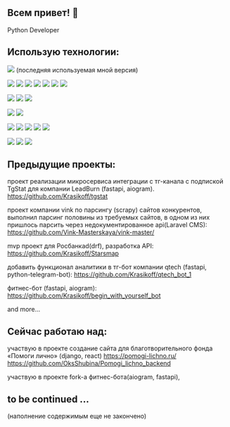 
<!--
**Krasikoff/Krasikoff** is a ✨ _special_ ✨ repository because its `README.md` (this file) appears on your GitHub profile.

Here are some ideas to get you started:

- 🔭 I’m currently working on ...
- 🌱 I’m currently learning ...
- 👯 I’m looking to collaborate on ...
- 🤔 I’m looking for help with ...
- 💬 Ask me about ...
- 📫 How to reach me: ...
- 😄 Pronouns: ...
- ⚡ Fun fact: ...
-->

## Всем привет! 👋

Python Developer

## Использую технологии:

![](https://img.shields.io/badge/Python-Version:_3.12.0-blue?logo=python&style=plastic) (последняя используемая мной версия)

![](https://img.shields.io/badge/Django-006600?logo=python&style=plastic)
![](https://img.shields.io/badge/DRF-006600?logo=python&style=plastic)
![](https://img.shields.io/badge/FastAPI-009900?logo=python&style=plastic)
![](https://img.shields.io/badge/Flask-00CCFF?logo=python&style=plastic)
![](https://img.shields.io/badge/Pydantic-CCCCCC?logo=python&style=plastic)
![](https://img.shields.io/badge/SQLAlchemy-CCCC99?logo=python&style=plastic)
![](https://img.shields.io/badge/Postgresql-black?logo=python&style=plastic)

![](https://img.shields.io/badge/Aiogram-blue?logo=fastapi&style=plastic)
![](https://img.shields.io/badge/Aiogoogle-red?logo=python&style=plastic)
![](https://img.shields.io/badge/Scrapy-yellow?logo=python&style=plastic)

![](https://img.shields.io/badge/UnitTest-grey?logo=python&style=plastic)
![](https://img.shields.io/badge/Pytest-black?logo=python&style=plastic)

![](https://img.shields.io/badge/Ubuntu-FF6600?logo=python&style=plastic)
![](https://img.shields.io/badge/Docker-blue?logo=python&style=plastic)
![](https://img.shields.io/badge/Nginx-333333?logo=python&style=plastic)
![](https://img.shields.io/badge/Gunicorn-009900?logo=python&style=plastic)
![](https://img.shields.io/badge/Uvicorn-005500?logo=python&style=plastic)

![](https://img.shields.io/badge/HTML-FF3300?logo=python&style=plastic)
![](https://img.shields.io/badge/CSS-white?logo=python&style=plastic)
![](https://img.shields.io/badge/Bootstrap-0033FF?logo=python&style=plastic)


## Предыдущие проекты:

проект реализации микросервиса интеграции с тг-канала с подпиской TgStat для компании LeadBurn (fastapi, aiogram).
https://github.com/Krasikoff/tgstat

проект компании vink по парсингу (scrapy) сайтов конкурентов, выполнил парсинг половины из требуемых сайтов, в одном из них пришлось парсить через недокументированное api(Laravel CMS):
https://github.com/Vink-Masterskaya/vink-master/

mvp проект для Росбанкаd(drf), разработка API:
https://github.com/Krasikoff/Starsmap

добавить функционал аналитики в тг-бот компании qtech (fastapi, python-telegram-bot):
https://github.com/Krasikoff/qtech_bot_1

фитнес-бот (fastapi, aiogram): 
https://github.com/Krasikoff/begin_with_yourself_bot

and more...

## Сейчас работаю над:

участвую в проекте создание сайта для благотворительного фонда «Помоги лично» (django, react) https://pomogi-lichno.ru/
https://github.com/OksShubina/Pomogi_lichno_backend

участвую в проекте fork-а фитнес-бота(aiogram, fastapi),




## to be continued ...

(наполнение содержимым еще не закончено)
